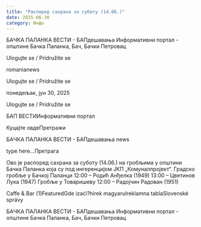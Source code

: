 ```yaml
---
title: "Распоред сахрана за суботу (14.06.)"
date: 2025-06-30
category: Инфо
---
```


БАЧКА ПАЛАНКА ВЕСТИ - БАПдешавања Информативни портал - општине Бачка Паланка, Бач, Бачки Петровац

Ulogujte se / Pridružite se

romanianews

Ulogujte se / Pridružite se

понедељак, јун 30, 2025

Ulogujte se / Pridružite se

БАП ВЕСТИИнформативни портал

Куцајте овдеПретражи

БАЧКА ПАЛАНКА ВЕСТИ - БАПдешавања news

type here...Претрага

Ово је распоред сахрана за суботу (14.06.) на гробљима у општини Бачка Паланка која су под ингеренцијом ЈКП „Комуналпројект“.
Градско гробље у Бачкој Паланци
12:00 – Родић Анђелка (1949)
13:00 – Цветинов Лука (1947)
Гробље у Товаришеву
12:00 – Радојчин Радован (1951)

Caffe & Bar (1)FeaturedGde izaći?hírek magyarulreklamna tablaSlovenské správy

БАЧКА ПАЛАНКА ВЕСТИ - БАПдешавања Информативни портал - општине Бачка Паланка, Бач, Бачки Петровац
